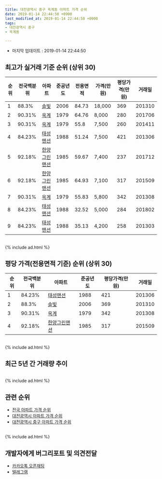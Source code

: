 ```yaml
---
title: 대전광역시 중구 옥계동 아파트 가격 순위
date: 2019-01-14 22:44:50 +0900
last_modified_at: 2019-01-14 22:44:50 +0900
tags:
- 대전광역시 중구
- 옥계동

---
```


* 마지막 업데이트 : 2019-01-14 22:44:50

## 최고가 실거래 기준 순위 (상위 30)


|순위|전국백분위|아파트|준공년도|전용면적|가격(만원)|평당가격(만원)|거래일|
|---|---|---|---|---|---|---|---|
|1|88.3%|[솔빛](https://search.naver.com/search.naver?query=%EB%8C%80%EC%A0%84%EA%B4%91%EC%97%AD%EC%8B%9C+%EC%A4%91%EA%B5%AC+%EC%98%A5%EA%B3%84%EB%8F%99+%EC%86%94%EB%B9%9B)|2006|84.73|18,000|369|201310|
|2|90.31%|[옥계](https://search.naver.com/search.naver?query=%EB%8C%80%EC%A0%84%EA%B4%91%EC%97%AD%EC%8B%9C+%EC%A4%91%EA%B5%AC+%EC%98%A5%EA%B3%84%EB%8F%99+%EC%98%A5%EA%B3%84)|1979|64.76|8,000|280|201706|
|3|90.31%|[옥계](https://search.naver.com/search.naver?query=%EB%8C%80%EC%A0%84%EA%B4%91%EC%97%AD%EC%8B%9C+%EC%A4%91%EA%B5%AC+%EC%98%A5%EA%B3%84%EB%8F%99+%EC%98%A5%EA%B3%84)|1979|55.8|7,500|260|201411|
|4|84.23%|[태성맨션](https://search.naver.com/search.naver?query=%EB%8C%80%EC%A0%84%EA%B4%91%EC%97%AD%EC%8B%9C+%EC%A4%91%EA%B5%AC+%EC%98%A5%EA%B3%84%EB%8F%99+%ED%83%9C%EC%84%B1%EB%A7%A8%EC%85%98)|1988|51.24|7,500|421|201306|
|5|92.18%|[한양그린맨션](https://search.naver.com/search.naver?query=%EB%8C%80%EC%A0%84%EA%B4%91%EC%97%AD%EC%8B%9C+%EC%A4%91%EA%B5%AC+%EC%98%A5%EA%B3%84%EB%8F%99+%ED%95%9C%EC%96%91%EA%B7%B8%EB%A6%B0%EB%A7%A8%EC%85%98)|1985|59.67|7,400|237|201712|
|6|92.18%|[한양그린맨션](https://search.naver.com/search.naver?query=%EB%8C%80%EC%A0%84%EA%B4%91%EC%97%AD%EC%8B%9C+%EC%A4%91%EA%B5%AC+%EC%98%A5%EA%B3%84%EB%8F%99+%ED%95%9C%EC%96%91%EA%B7%B8%EB%A6%B0%EB%A7%A8%EC%85%98)|1985|64.93|7,100|317|201509|
|7|90.31%|[옥계](https://search.naver.com/search.naver?query=%EB%8C%80%EC%A0%84%EA%B4%91%EC%97%AD%EC%8B%9C+%EC%A4%91%EA%B5%AC+%EC%98%A5%EA%B3%84%EB%8F%99+%EC%98%A5%EA%B3%84)|1979|55.83|5,800|342|201308|
|8|84.23%|[태성맨션](https://search.naver.com/search.naver?query=%EB%8C%80%EC%A0%84%EA%B4%91%EC%97%AD%EC%8B%9C+%EC%A4%91%EA%B5%AC+%EC%98%A5%EA%B3%84%EB%8F%99+%ED%83%9C%EC%84%B1%EB%A7%A8%EC%85%98)|1988|32.52|5,000|284|201802|
|9|84.23%|[태성맨션](https://search.naver.com/search.naver?query=%EB%8C%80%EC%A0%84%EA%B4%91%EC%97%AD%EC%8B%9C+%EC%A4%91%EA%B5%AC+%EC%98%A5%EA%B3%84%EB%8F%99+%ED%83%9C%EC%84%B1%EB%A7%A8%EC%85%98)|1988|35.13|4,200|258|201303|


<br>
{% include ad.html %}
<br>

## 평당 가격(전용면적 기준) 순위 (상위 30)


|순위|전국백분위|아파트|준공년도|평당가격(만원)|거래일|
|---|---|---|---|---|---|
|1|84.23%|[태성맨션](https://search.naver.com/search.naver?query=%EB%8C%80%EC%A0%84%EA%B4%91%EC%97%AD%EC%8B%9C+%EC%A4%91%EA%B5%AC+%EC%98%A5%EA%B3%84%EB%8F%99+%ED%83%9C%EC%84%B1%EB%A7%A8%EC%85%98)|1988|421|201306|
|2|88.3%|[솔빛](https://search.naver.com/search.naver?query=%EB%8C%80%EC%A0%84%EA%B4%91%EC%97%AD%EC%8B%9C+%EC%A4%91%EA%B5%AC+%EC%98%A5%EA%B3%84%EB%8F%99+%EC%86%94%EB%B9%9B)|2006|369|201310|
|3|90.31%|[옥계](https://search.naver.com/search.naver?query=%EB%8C%80%EC%A0%84%EA%B4%91%EC%97%AD%EC%8B%9C+%EC%A4%91%EA%B5%AC+%EC%98%A5%EA%B3%84%EB%8F%99+%EC%98%A5%EA%B3%84)|1979|342|201308|
|4|92.18%|[한양그린맨션](https://search.naver.com/search.naver?query=%EB%8C%80%EC%A0%84%EA%B4%91%EC%97%AD%EC%8B%9C+%EC%A4%91%EA%B5%AC+%EC%98%A5%EA%B3%84%EB%8F%99+%ED%95%9C%EC%96%91%EA%B7%B8%EB%A6%B0%EB%A7%A8%EC%85%98)|1985|317|201509|


<br>
{% include ad.html %}
<br>

## 최근 5년 간 거래량 추이


<div style="width:100%;">
    <canvas id="deal_progress" height="250"></canvas>
</div>

<script>
new Chart(document.getElementById("deal_progress"), {
    type: 'line',
    data: {
        labels: ['201401','201402','201403','201404','201405','201406','201407','201408','201409','201410','201411','201412','201501','201502','201503','201504','201505','201506','201507','201508','201509','201510','201511','201512','201601','201602','201603','201604','201605','201606','201607','201608','201609','201610','201611','201612','201701','201702','201703','201704','201705','201706','201707','201708','201709','201710','201711','201712','201801','201802','201803','201804','201805','201806','201807','201808','201809','201810','201811','201812','201901'],
        datasets: [{
            label: '실거래 수',
            pointRadius: 1,
            data: [0, 3, 0, 3, 3, 1, 0, 0, 0, 3, 4, 1, 1, 1, 1, 0, 2, 5, 1, 3, 3, 1, 1, 2, 0, 1, 0, 4, 4, 1, 0, 1, 4, 2, 0, 1, 0, 4, 3, 0, 1, 5, 1, 5, 3, 0, 2, 3, 1, 1, 1, 1, 1, 0, 1, 0, 1, 3, 1, 0, 0],
            borderColor: "rgba(255, 201, 14, 1)",
            backgroundColor: "rgba(255, 201, 14, 0.5)",
            fill: true,
        }]
    },
    options: {
        responsive: true,
        title: {
            display: true,
            text: '5년간 거래량 추이'
        },
        tooltips: {
            mode: 'index',
            intersect: false,
        },
        hover: {
            mode: 'nearest',
            intersect: true
        },
        scales: {
            xAxes: [{
                display: true,
                scaleLabel: {
                    display: true,
                    labelString: '년/월'
                }
            }],
            yAxes: [{
                display: true,
                ticks: {
                    suggestedMin: 0,
                },
                scaleLabel: {
                    display: true,
                    labelString: '실거래 수'
                }
            }]
        }
    }
});

</script>


<br>
{% include ad.html %}
<br>

## 관련 순위

- [전국 아파트 가격 순위](https://inasie.github.io/apt-ranking/전국)
- [대전광역시 아파트 가격 순위](https://inasie.github.io/apt-ranking/대전광역시)
- [대전광역시 중구 아파트 가격 순위](https://inasie.github.io/apt-ranking/대전광역시-중구)


<br>
{% include ad.html %}
<br>

## 개발자에게 버그리포트 및 의견전달

- [카카오톡 오픈채팅](https://open.kakao.com/o/gLJUAP4)
- [텔레그램](https://t.me/inasie)

